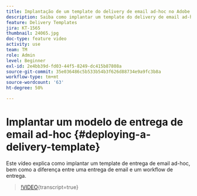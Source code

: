 ```yaml
---
title: Implantação de um template do delivery de email ad-hoc no Adobe Campaign Classic
description: Saiba como implantar um template do delivery de email ad-hoc e entender a diferença entre uma entrega de email e um fluxo de trabalho de entrega.
feature: Delivery Templates
jira: KT-1565
thumbnail: 24065.jpg
doc-type: feature video
activity: use
team: TM
role: Admin
level: Beginner
exl-id: 2e4bb39d-fd03-44f5-8249-dc415b87808a
source-git-commit: 35e036486c5b533b54b3f626d88734e9a9fc3b8a
workflow-type: tm+mt
source-wordcount: '63'
ht-degree: 50%

---
```


# Implantar um modelo de entrega de email ad-hoc {#deploying-a-delivery-template}

Este vídeo explica como implantar um template de entrega de email ad-hoc, bem como a diferença entre uma entrega de email e um workflow de entrega.

>[!VIDEO](https://video.tv.adobe.com/v/24065?quality=12&learn=on){transcript=true}
